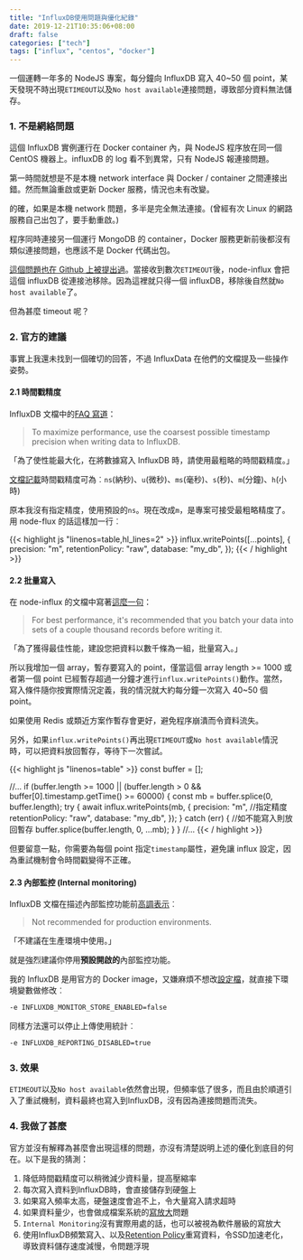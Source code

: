 ```yaml
---
title: "InfluxDB使用問題與優化紀錄"
date: 2019-12-21T10:35:06+08:00
draft: false
categories: ["tech"]
tags: ["influx", "centos", "docker"]
---
```


一個運轉一年多的 NodeJS 專案，每分鐘向 InfluxDB 寫入 40~50 個 point，某天發現不時出現`ETIMEOUT`以及`No host available`連接問題，導致部分資料無法儲存。

<!--more-->

### 1. 不是網絡問題

這個 InfluxDB 實例運行在 Docker container 內，與 NodeJS 程序放在同一個 CentOS 機器上。influxDB 的 log 看不到異常，只有 NodeJS 報連接問題。

第一時間就想是不是本機 network interface 與 Docker / container 之間連接出錯。然而無論重啟或更新 Docker 服務，情況也未有改變。

的確，如果是本機 network 問題，多半是完全無法連接。(曾經有次 Linux 的網路服務自己出包了，要手動重啟。)

程序同時連接另一個運行 MongoDB 的 container，Docker 服務更新前後都沒有類似連接問題，也應該不是 Docker 代碼出包。

[這個問題也在 Github 上被提出過](https://github.com/node-influx/node-influx/issues/171#issuecomment-246092549)。當接收到數次`ETIMEOUT`後，node-influx 會把這個 influxDB 從連接池移除。因為這裡就只得一個 influxDB，移除後自然就`No host available`了。

但為甚麼 timeout 呢？

### 2. 官方的建議

事實上我還未找到一個確切的回答，不過 InfluxData 在他們的文檔提及一些操作姿勢。

#### 2.1 時間戳精度

InfluxDB 文檔中的[FAQ 寫道](https://docs.influxdata.com/influxdb/v1.7/troubleshooting/frequently-asked-questions/#does-the-precision-of-the-timestamp-matter)：

> To maximize performance, use the coarsest possible timestamp precision when writing data to InfluxDB.

「為了使性能最大化，在將數據寫入 InfluxDB 時，請使用最粗略的時間戳精度。」

[文檔記載](https://docs.influxdata.com/influxdb/v1.7/tools/api/#query-string-parameters-2)時間戳精度可為︰`ns`(納秒)、`u`(微秒)、`ms`(毫秒)、`s`(秒)、`m`(分鐘)、`h`(小時)

原本我沒有指定精度，使用預設的`ns`。現在改成`m`，是專案可接受最粗略精度了。用 node-flux 的話這樣加一行︰

{{< highlight js "linenos=table,hl_lines=2" >}}
influx.writePoints([...points], {
    precision: "m",
    retentionPolicy: "raw",
    database: "my_db",
});
{{< / highlight >}}

#### 2.2 批量寫入

在 node-influx 的文檔中寫著[這麼一句](https://node-influx.github.io/class/src/index.js~InfluxDB.html#instance-method-writePoints)：

> For best performance, it's recommended that you batch your data into sets of a couple thousand records before writing it.

「為了獲得最佳性能，建設您把資料以數千條為一組，批量寫入。」

所以我增加一個 array，暫存要寫入的 point，僅當這個 array length >= 1000 或者第一個 point 已經暫存超過一分鐘才進行`influx.writePoints()`動作。當然，寫入條件隨你按實際情況定義，我的情況就大約每分鐘一次寫入 40~50 個 point。

如果使用 Redis 或類近方案作暫存會更好，避免程序崩潰而令資料流失。

另外，如果`influx.writePoints()`再出現`ETIMEOUT`或`No host available`情況時，可以把資料放回暫存，等待下一次嘗試。

{{< highlight js "linenos=table" >}}
const buffer = [];

//...
if (buffer.length >= 1000 || (buffer.length > 0 && buffer[0].timestamp.getTime() >= 60000) {
    const mb = buffer.splice(0, buffer.length);
    try {
        await influx.writePoints(mb, {
            precision: "m", //指定精度
            retentionPolicy: "raw",
            database: "my_db",
        });
    } catch (err) {
        //如不能寫入則放回暫存
        buffer.splice(buffer.length, 0, ...mb);
    }
}
//...
{{< / highlight >}}

但要留意一點，你需要為每個 point 指定`timestamp`屬性，避免讓 influx 設定，因為重試機制會令時間戳變得不正確。

#### 2.3 內部監控 (Internal monitoring)

InfluxDB 文檔在描述內部監控功能前[高調表示](https://docs.influxdata.com/platform/monitoring/influxdata-platform/internal-vs-external#internal-monitoring)︰

> Not recommended for production environments.

「不建議在生產環境中使用。」

就是強烈建議你停用**預設開啟的**內部監控功能。

我的 InfluxDB 是用官方的 Docker image，又嫌麻煩不想改[設定檔](https://docs.influxdata.com/platform/monitoring/influxdata-platform/internal-vs-external#disable-the-internal-database-in-production-clusters)，就直接下環境變數做修改︰

```sh
-e INFLUXDB_MONITOR_STORE_ENABLED=false
```

同樣方法還可以停止上傳使用統計︰

```sh
-e INFLUXDB_REPORTING_DISABLED=true
```

### 3. 效果

`ETIMEOUT`以及`No host available`依然會出現，但頻率低了很多，而且由於順道引入了重試機制，資料最終也寫入到InfluxDB，沒有因為連接問題而流失。


### 4. 我做了甚麼

官方並沒有解釋為甚麼會出現這樣的問題，亦沒有清楚説明上述的優化到底目的何在。以下是我的猜測：

1. 降低時間戳精度可以稍微減少資料量，提高壓縮率
2. 每次寫入資料到InfluxDB時，會直接儲存到硬盤上
3. 如果寫入頻率太高，硬盤速度會追不上，令大量寫入請求超時
4. 如果資料量少，也會做成檔案系統的[寫放大](https://en.wikipedia.org/wiki/Write_amplification)問題
5. `Internal Monitoring`沒有實際用處的話，也可以被視為軟件層級的寫放大
6. 使用InfluxDB頻繁寫入、以及[Retention Policy](https://docs.influxdata.com/influxdb/v1.7/query_language/database_management/#retention-policy-management)重寫資料，令SSD加速老化，導致資料儲存速度減慢，令問題浮現
